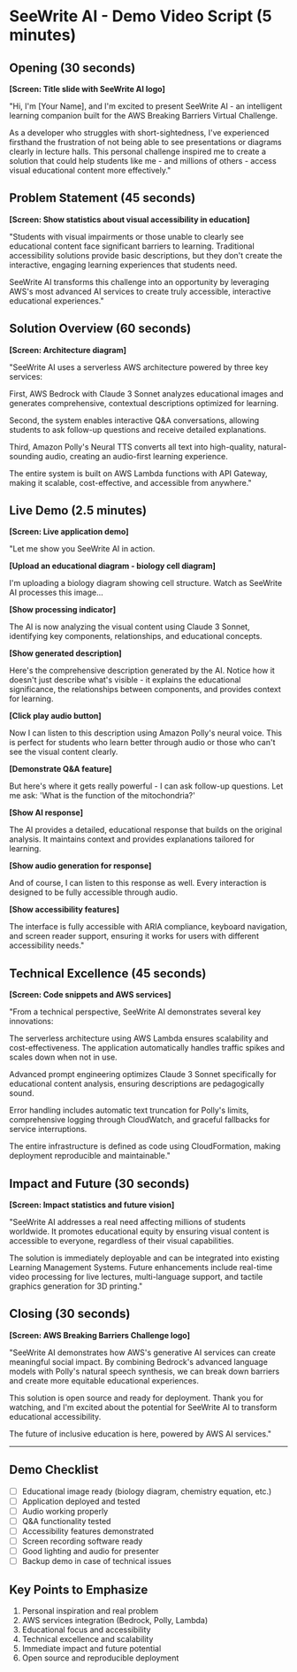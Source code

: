 # SeeWrite AI - Demo Video Script (5 minutes)

## Opening (30 seconds)
**[Screen: Title slide with SeeWrite AI logo]**

"Hi, I'm [Your Name], and I'm excited to present SeeWrite AI - an intelligent learning companion built for the AWS Breaking Barriers Virtual Challenge.

As a developer who struggles with short-sightedness, I've experienced firsthand the frustration of not being able to see presentations or diagrams clearly in lecture halls. This personal challenge inspired me to create a solution that could help students like me - and millions of others - access visual educational content more effectively."

## Problem Statement (45 seconds)
**[Screen: Show statistics about visual accessibility in education]**

"Students with visual impairments or those unable to clearly see educational content face significant barriers to learning. Traditional accessibility solutions provide basic descriptions, but they don't create the interactive, engaging learning experiences that students need.

SeeWrite AI transforms this challenge into an opportunity by leveraging AWS's most advanced AI services to create truly accessible, interactive educational experiences."

## Solution Overview (60 seconds)
**[Screen: Architecture diagram]**

"SeeWrite AI uses a serverless AWS architecture powered by three key services:

First, AWS Bedrock with Claude 3 Sonnet analyzes educational images and generates comprehensive, contextual descriptions optimized for learning.

Second, the system enables interactive Q&A conversations, allowing students to ask follow-up questions and receive detailed explanations.

Third, Amazon Polly's Neural TTS converts all text into high-quality, natural-sounding audio, creating an audio-first learning experience.

The entire system is built on AWS Lambda functions with API Gateway, making it scalable, cost-effective, and accessible from anywhere."

## Live Demo (2.5 minutes)
**[Screen: Live application demo]**

"Let me show you SeeWrite AI in action.

**[Upload an educational diagram - biology cell diagram]**

I'm uploading a biology diagram showing cell structure. Watch as SeeWrite AI processes this image...

**[Show processing indicator]**

The AI is now analyzing the visual content using Claude 3 Sonnet, identifying key components, relationships, and educational concepts.

**[Show generated description]**

Here's the comprehensive description generated by the AI. Notice how it doesn't just describe what's visible - it explains the educational significance, the relationships between components, and provides context for learning.

**[Click play audio button]**

Now I can listen to this description using Amazon Polly's neural voice. This is perfect for students who learn better through audio or those who can't see the visual content clearly.

**[Demonstrate Q&A feature]**

But here's where it gets really powerful - I can ask follow-up questions. Let me ask: 'What is the function of the mitochondria?'

**[Show AI response]**

The AI provides a detailed, educational response that builds on the original analysis. It maintains context and provides explanations tailored for learning.

**[Show audio generation for response]**

And of course, I can listen to this response as well. Every interaction is designed to be fully accessible through audio.

**[Show accessibility features]**

The interface is fully accessible with ARIA compliance, keyboard navigation, and screen reader support, ensuring it works for users with different accessibility needs."

## Technical Excellence (45 seconds)
**[Screen: Code snippets and AWS services]**

"From a technical perspective, SeeWrite AI demonstrates several key innovations:

The serverless architecture using AWS Lambda ensures scalability and cost-effectiveness. The application automatically handles traffic spikes and scales down when not in use.

Advanced prompt engineering optimizes Claude 3 Sonnet specifically for educational content analysis, ensuring descriptions are pedagogically sound.

Error handling includes automatic text truncation for Polly's limits, comprehensive logging through CloudWatch, and graceful fallbacks for service interruptions.

The entire infrastructure is defined as code using CloudFormation, making deployment reproducible and maintainable."

## Impact and Future (30 seconds)
**[Screen: Impact statistics and future vision]**

"SeeWrite AI addresses a real need affecting millions of students worldwide. It promotes educational equity by ensuring visual content is accessible to everyone, regardless of their visual capabilities.

The solution is immediately deployable and can be integrated into existing Learning Management Systems. Future enhancements include real-time video processing for live lectures, multi-language support, and tactile graphics generation for 3D printing."

## Closing (30 seconds)
**[Screen: AWS Breaking Barriers Challenge logo]**

"SeeWrite AI demonstrates how AWS's generative AI services can create meaningful social impact. By combining Bedrock's advanced language models with Polly's natural speech synthesis, we can break down barriers and create more equitable educational experiences.

This solution is open source and ready for deployment. Thank you for watching, and I'm excited about the potential for SeeWrite AI to transform educational accessibility.

The future of inclusive education is here, powered by AWS AI services."

---

## Demo Checklist
- [ ] Educational image ready (biology diagram, chemistry equation, etc.)
- [ ] Application deployed and tested
- [ ] Audio working properly
- [ ] Q&A functionality tested
- [ ] Accessibility features demonstrated
- [ ] Screen recording software ready
- [ ] Good lighting and audio for presenter
- [ ] Backup demo in case of technical issues

## Key Points to Emphasize
1. Personal inspiration and real problem
2. AWS services integration (Bedrock, Polly, Lambda)
3. Educational focus and accessibility
4. Technical excellence and scalability
5. Immediate impact and future potential
6. Open source and reproducible deployment